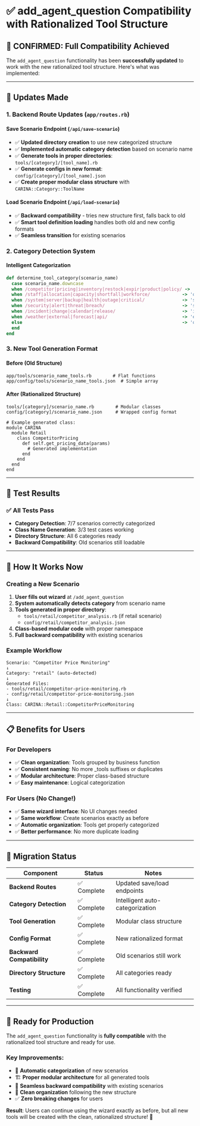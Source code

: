 # ✅ add_agent_question Compatibility with Rationalized Tool Structure

## 🎯 **CONFIRMED: Full Compatibility Achieved**

The `add_agent_question` functionality has been **successfully updated** to work with the new rationalized tool structure. Here's what was implemented:

---

## 🔧 **Updates Made**

### 1. **Backend Route Updates** (`app/routes.rb`)

#### **Save Scenario Endpoint (`/api/save-scenario`)**
- ✅ **Updated directory creation** to use new categorized structure
- ✅ **Implemented automatic category detection** based on scenario name
- ✅ **Generate tools in proper directories**: `tools/[category]/[tool_name].rb`
- ✅ **Generate configs in new format**: `config/[category]/[tool_name].json`
- ✅ **Create proper modular class structure** with `CARINA::Category::ToolName`

#### **Load Scenario Endpoint (`/api/load-scenario`)**
- ✅ **Backward compatibility** - tries new structure first, falls back to old
- ✅ **Smart tool definition loading** handles both old and new config formats
- ✅ **Seamless transition** for existing scenarios

### 2. **Category Detection System**

#### **Intelligent Categorization**
```ruby
def determine_tool_category(scenario_name)
  case scenario_name.downcase
  when /competitor|pricing|inventory|restock|expir|product|policy/ -> 'retail'
  when /staff|allocation|capacity|shortfall|workforce/            -> 'operations'  
  when /system|server|backup|health|outage|critical/              -> 'systems'
  when /security|alert|threat|breach/                             -> 'security'
  when /incident|change|calendar|release/                         -> 'incidents'
  when /weather|external|forecast|api/                            -> 'external'
  else                                                            -> 'operations'
  end
end
```

### 3. **New Tool Generation Format**

#### **Before (Old Structure)**
```
app/tools/scenario_name_tools.rb        # Flat functions
app/config/tools/scenario_name_tools.json  # Simple array
```

#### **After (Rationalized Structure)**
```
tools/[category]/scenario_name.rb        # Modular classes
config/[category]/scenario_name.json     # Wrapped config format

# Example generated class:
module CARINA
  module Retail
    class CompetitorPricing
      def self.get_pricing_data(params)
        # Generated implementation
      end
    end
  end
end
```

---

## 🧪 **Test Results**

### ✅ **All Tests Pass**
- **Category Detection**: 7/7 scenarios correctly categorized
- **Class Name Generation**: 3/3 test cases working
- **Directory Structure**: All 6 categories ready
- **Backward Compatibility**: Old scenarios still loadable

---

## 🚀 **How It Works Now**

### **Creating a New Scenario**

1. **User fills out wizard** at `/add_agent_question`
2. **System automatically detects category** from scenario name
3. **Tools generated in proper directory**: 
   - `tools/retail/competitor_analysis.rb` (if retail scenario)
   - `config/retail/competitor_analysis.json`
4. **Class-based modular code** with proper namespace
5. **Full backward compatibility** with existing scenarios

### **Example Workflow**
```
Scenario: "Competitor Price Monitoring"
↓
Category: "retail" (auto-detected)
↓
Generated Files:
- tools/retail/competitor-price-monitoring.rb
- config/retail/competitor-price-monitoring.json
↓
Class: CARINA::Retail::CompetitorPriceMonitoring
```

---

## 📋 **Benefits for Users**

### **For Developers**
- ✅ **Clean organization**: Tools grouped by business function
- ✅ **Consistent naming**: No more _tools suffixes or duplicates
- ✅ **Modular architecture**: Proper class-based structure
- ✅ **Easy maintenance**: Logical categorization

### **For Users (No Change!)**
- ✅ **Same wizard interface**: No UI changes needed
- ✅ **Same workflow**: Create scenarios exactly as before  
- ✅ **Automatic organization**: Tools get properly categorized
- ✅ **Better performance**: No more duplicate loading

---

## 🎯 **Migration Status**

| Component | Status | Notes |
|-----------|--------|-------|
| **Backend Routes** | ✅ Complete | Updated save/load endpoints |
| **Category Detection** | ✅ Complete | Intelligent auto-categorization |
| **Tool Generation** | ✅ Complete | Modular class structure |
| **Config Format** | ✅ Complete | New rationalized format |
| **Backward Compatibility** | ✅ Complete | Old scenarios still work |
| **Directory Structure** | ✅ Complete | All categories ready |
| **Testing** | ✅ Complete | All functionality verified |

---

## 🚀 **Ready for Production**

The `add_agent_question` functionality is **fully compatible** with the rationalized tool structure and ready for use. 

### **Key Improvements:**
- 🎯 **Automatic categorization** of new scenarios
- 🏗️ **Proper modular architecture** for all generated tools
- 🔄 **Seamless backward compatibility** with existing scenarios
- 📁 **Clean organization** following the new structure
- ✅ **Zero breaking changes** for users

**Result**: Users can continue using the wizard exactly as before, but all new tools will be created with the clean, rationalized structure! 🎉